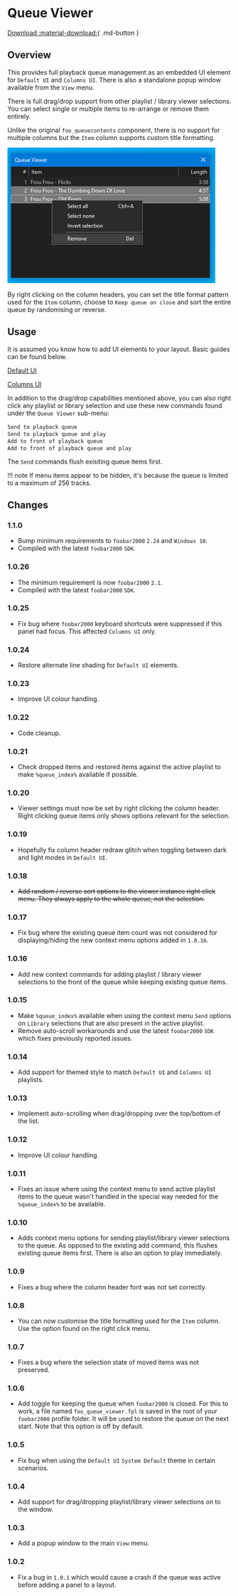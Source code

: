 # Queue Viewer
[Download :material-download:](https://github.com/marc2k3/marc2k3/releases){ .md-button }

## Overview
This provides full playback queue management as an embedded UI element for `Default UI`
and `Columns UI`. There is also a standalone popup window available from the `View` menu.

There is full drag/drop support from other playlist / library viewer selections. You
can select single or multiple items to re-arrange or remove them entirely.

Unlike the original `foo_queuecontents` component, there is no support for multiple columns
but the `Item` column supports custom title formatting.

![queue viewer](../images/queue-viewer.png)

By right clicking on the column headers, you can set the title format pattern used
for the `Item` column, choose to `Keep queue on close` and sort the entire queue
by randomising or reverse.

## Usage
It is assumed you know how to add UI elements to your layout. Basic guides
can be found below.

[Default UI](http://wiki.hydrogenaud.io/index.php?title=Foobar2000:Layout_Editing_Mode)

[Columns UI](https://wiki.yuo.be/columns_ui:config:layout)

In addition to the drag/drop capabilities mentioned above, you can also right click any
playlist or library selection and use these new commands found under the `Queue Viewer` sub-menu:

```
Send to playback queue
Send to playback queue and play
Add to front of playback queue
Add to front of playback queue and play
```

The `Send` commands flush exisiting queue items first.

!!! note
	If menu items appear to be hidden, it's because the queue is limited to a maximum of 256
	tracks.

## Changes

### 1.1.0
- Bump minimum requirements to `foobar2000` `2.24` and `Windows 10`.
- Compiled with the latest `foobar2000` `SDK`.

### 1.0.26
- The minimum requirement is now `foobar2000` `2.1`.
- Compiled with the latest `foobar2000` `SDK`.

### 1.0.25
- Fix bug where `foobar2000` keyboard shortcuts were suppressed if this panel had focus. This affected `Columns UI` only.

### 1.0.24
- Restore alternate line shading for `Default UI` elements.

### 1.0.23
- Improve UI colour handling.

### 1.0.22
- Code cleanup.

### 1.0.21
- Check dropped items and restored items against the active playlist to make `%queue_index%` available if possible.

### 1.0.20
- Viewer settings must now be set by right clicking the column header. Right clicking queue items
only shows options relevant for the selection.

### 1.0.19
- Hopefully fix column header redraw glitch when toggling between dark and light modes in `Default UI`.

### 1.0.18
- ~~Add random / reverse sort options to the viewer instance right click menu. They always apply
to the whole queue, not the selection.~~

### 1.0.17
- Fix bug where the existing queue item count was not considered for displaying/hiding the
new context menu options added in `1.0.16`.

### 1.0.16
- Add new context commands for adding playlist / library viewer selections to the front of
the queue while keeping existing queue items.

### 1.0.15
- Make `%queue_index%` available when using the context menu `Send` options on `Library`
selections that are also present in the active playlist.
- Remove auto-scroll workarounds and use the latest `foobar2000` `SDK` which fixes previously
reported issues.

### 1.0.14
- Add support for themed style to match `Default UI` and `Columns UI` playlists.

### 1.0.13
- Implement auto-scrolling when drag/dropping over the top/bottom of the list.

### 1.0.12
- Improve UI colour handling.

### 1.0.11
- Fixes an issue where using the context menu to send active playlist items to the queue
wasn't handled in the special way needed for the `%queue_index%` to be available.

### 1.0.10
- Adds context menu options for sending playlist/library viewer selections to the queue. As
opposed to the existing add command, this flushes existing queue items first. There is also
an option to play immediately.

### 1.0.9
- Fixes a bug where the column header font was not set correctly.

### 1.0.8
- You can now customise the title formatting used for the `Item` column. Use the option
found on the right click menu.

### 1.0.7
- Fixes a bug where the selection state of moved items was not preserved.

### 1.0.6
- Add toggle for keeping the queue when `foobar2000` is closed. For this to work, a file named
`foo_queue_viewer.fpl` is saved in the root of your `foobar2000` profile folder. It will
be used to restore the queue on the next start. Note that this option is off by default.

### 1.0.5
- Fix bug when using the `Default UI` `System Default` theme in certain scenarios.

### 1.0.4
- Add support for drag/dropping playlist/library viewer selections on to the window.

### 1.0.3
- Add a popup window to the main `View` menu.

### 1.0.2
- Fix a bug in `1.0.1` which would cause a crash if the queue was active before adding a panel to a layout.
